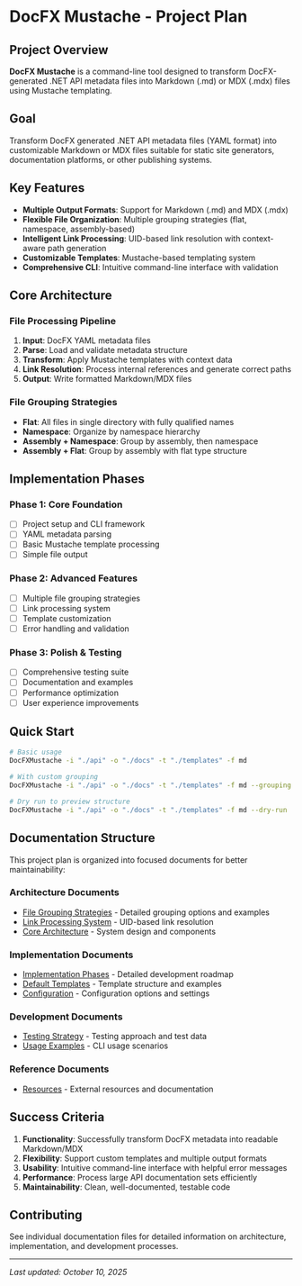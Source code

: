 # DocFX Mustache - Project Plan

## Project Overview

**DocFX Mustache** is a command-line tool designed to transform DocFX-generated .NET API metadata files into Markdown (.md) or MDX (.mdx) files using Mustache templating.

## Goal

Transform DocFX generated .NET API metadata files (YAML format) into customizable Markdown or MDX files suitable for static site generators, documentation platforms, or other publishing systems.

## Key Features

- **Multiple Output Formats**: Support for Markdown (.md) and MDX (.mdx)
- **Flexible File Organization**: Multiple grouping strategies (flat, namespace, assembly-based)
- **Intelligent Link Processing**: UID-based link resolution with context-aware path generation
- **Customizable Templates**: Mustache-based templating system
- **Comprehensive CLI**: Intuitive command-line interface with validation

## Core Architecture

### File Processing Pipeline
1. **Input**: DocFX YAML metadata files
2. **Parse**: Load and validate metadata structure
3. **Transform**: Apply Mustache templates with context data
4. **Link Resolution**: Process internal references and generate correct paths
5. **Output**: Write formatted Markdown/MDX files

### File Grouping Strategies
- **Flat**: All files in single directory with fully qualified names
- **Namespace**: Organize by namespace hierarchy
- **Assembly + Namespace**: Group by assembly, then namespace
- **Assembly + Flat**: Group by assembly with flat type structure

## Implementation Phases

### Phase 1: Core Foundation
- [ ] Project setup and CLI framework
- [ ] YAML metadata parsing
- [ ] Basic Mustache template processing
- [ ] Simple file output

### Phase 2: Advanced Features
- [ ] Multiple file grouping strategies
- [ ] Link processing system
- [ ] Template customization
- [ ] Error handling and validation

### Phase 3: Polish & Testing
- [ ] Comprehensive testing suite
- [ ] Documentation and examples
- [ ] Performance optimization
- [ ] User experience improvements

## Quick Start

```bash
# Basic usage
DocFXMustache -i "./api" -o "./docs" -t "./templates" -f md

# With custom grouping
DocFXMustache -i "./api" -o "./docs" -t "./templates" -f md --grouping namespace

# Dry run to preview structure
DocFXMustache -i "./api" -o "./docs" -t "./templates" -f md --dry-run
```

## Documentation Structure

This project plan is organized into focused documents for better maintainability:

### Architecture Documents
- [File Grouping Strategies](docs/architecture/file-grouping.md) - Detailed grouping options and examples
- [Link Processing System](docs/architecture/link-processing.md) - UID-based link resolution
- [Core Architecture](docs/architecture/core-architecture.md) - System design and components

### Implementation Documents
- [Implementation Phases](docs/implementation/phases.md) - Detailed development roadmap
- [Default Templates](docs/implementation/templates.md) - Template structure and examples
- [Configuration](docs/implementation/configuration.md) - Configuration options and settings

### Development Documents
- [Testing Strategy](docs/development/testing-strategy.md) - Testing approach and test data
- [Usage Examples](docs/development/usage-examples.md) - CLI usage scenarios

### Reference Documents
- [Resources](docs/reference/resources.md) - External resources and documentation

## Success Criteria

1. **Functionality**: Successfully transform DocFX metadata into readable Markdown/MDX
2. **Flexibility**: Support custom templates and multiple output formats
3. **Usability**: Intuitive command-line interface with helpful error messages
4. **Performance**: Process large API documentation sets efficiently
5. **Maintainability**: Clean, well-documented, testable code

## Contributing

See individual documentation files for detailed information on architecture, implementation, and development processes.

---

*Last updated: October 10, 2025*